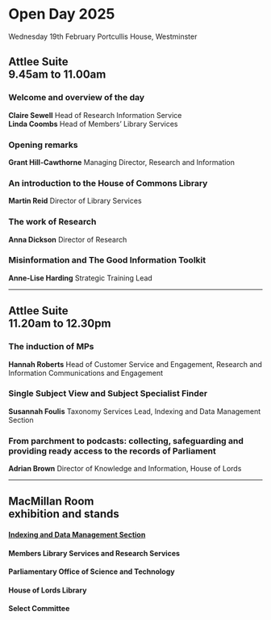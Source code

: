 # Open Day 2025

Wednesday 19th February
Portcullis House, Westminster

## Attlee Suite<br>9.45am to 11.00am

### Welcome and overview of the day
**Claire Sewell** Head of Research Information Service<br>
**Linda Coombs** Head of Members’ Library Services

### Opening remarks
**Grant Hill-Cawthorne** Managing Director, Research and Information

### An introduction to the House of Commons Library
**Martin Reid** Director of Library Services

### The work of Research
**Anna Dickson** Director of Research

### Misinformation and The Good Information Toolkit
**Anne-Lise Harding** Strategic Training Lead

---

## Attlee Suite<br>11.20am to 12.30pm

### The induction of MPs
**Hannah Roberts** Head of Customer Service and Engagement, Research and Information Communications and Engagement

### Single Subject View and Subject Specialist Finder
**Susannah Foulis** Taxonomy Services Lead, Indexing and Data Management Section

### From parchment to podcasts: collecting, safeguarding and providing ready access to the records of Parliament
**Adrian Brown** Director of Knowledge and Information, House of Lords

---
		
## MacMillan Room <br>exhibition and stands

#### [Indexing and Data Management Section](idms)

#### Members Library Services and Research Services

#### Parliamentary Office of Science and Technology

#### House of Lords Library

#### Select Committee


